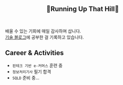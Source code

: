 <h2 align="center">🌄Running Up That Hill🌄</h2><br>

배울 수 있는 기회에 매일 감사하며 삽니다. <br>
[기술 블로그](http://tistory.com/kijuk)에 공부한 걸 기록하고 있습니다.

## Career & Activities

- `핀테크 기반 e-커머스` 훈련 중
- `정보처리기사` 필기 합격
- `SQLD` 준비 중...
